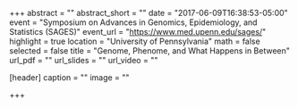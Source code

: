 +++
abstract = ""
abstract_short = ""
date = "2017-06-09T16:38:53-05:00"
event = "Symposium on Advances in Genomics, Epidemiology, and Statistics (SAGES)"
event_url = "https://www.med.upenn.edu/sages/"
highlight = true
location = "University of Pennsylvania"
math = false
selected = false
title = "Genome, Phenome, and What Happens in Between"
url_pdf = ""
url_slides = ""
url_video = ""

[header]
  caption = ""
  image = ""

+++
